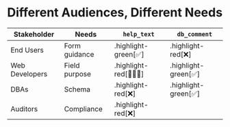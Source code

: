 # Different Audiences, Different Needs

| Stakeholder | Needs | `help_text` | `db_comment` |
|------------|-------|-------------|--------------|
| End Users | Form guidance | .highlight-green[✅] | .highlight-red[❌] |
| Web Developers | Field purpose | .highlight-red[🤷🏻‍♂️] | .highlight-green[✅] |
| DBAs | Schema | .highlight-red[❌] | .highlight-green[✅] |
| Auditors | Compliance | .highlight-red[❌] | &nbsp; |
